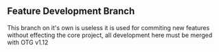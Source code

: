 ##  Feature Development Branch
This branch on it's own is useless it is used for commiting new features without effecting the core project, all development here must be merged with OTG v1.12
